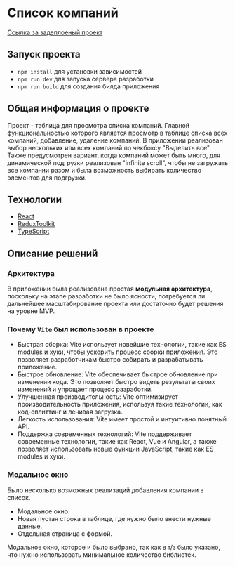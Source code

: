 # Список компаний

[Ссылка за задеплоеный проект](https://list-of-companies-test-task.vercel.app/)

## Запуск проекта

- `npm install` для установки зависимостей
- `npm run dev` для запуска сервера разработки
- `npm run build` для создания билда приложения

## Общая информация о проекте

Проект - таблица для просмотра списка компаний.
Главной функциональностью которого является просмотр в таблице списка всех компаний, добавление, удаление компаний. В приложении реализован выбор нескольких или всех компаний по чекбоксу "Выделить все".
Также предусмотрен вариант, когда компаний может быть много, для динамической подгрузки реализован "infinite scroll", чтобы не загружать все компании разом и была возможность выбирать количество элементов для подгрузки.

## Технологии

- [React](https://react.dev/)
- [ReduxToolkit](https://redux-toolkit.js.org/)
- [TypeScript](https://www.typescriptlang.org/)

## Описание решений

### Архитектура 

В приложении была реализована простая **модульная архитектура**, поскольку на этапе разработки не было ясности, потребуется ли дальнейшее масштабирование проекта или достаточно будет решения на уровне MVP. 

### Почему `Vite` был использован в проекте

- Быстрая сборка: Vite использует новейшие технологии, такие как ES modules и хуки, чтобы ускорить процесс сборки приложения. Это позволяет разработчикам быстро собирать и разрабатывать приложение.
- Быстрое обновление: Vite обеспечивает быстрое обновление при изменении кода. Это позволяет быстро видеть результаты своих изменений и упрощает процесс разработки.
- Улучшенная производительность: Vite оптимизирует производительность приложения, используя такие технологии, как код-сплиттинг и ленивая загрузка.
- Легкость использования: Vite имеет простой и интуитивно понятный API.
- Поддержка современных технологий: Vite поддерживает современные технологии, такие как React, Vue и Angular, а также позволяет использовать новые функции JavaScript, такие как ES modules и хуки.


### Модальное окно

Было несколько возможных реализаций добавления компании в список.

- Модальное окно.
- Новая пустая строка в таблице, где нужно было внести нужные данные.
- Отдельная страница с формой.

Модальное окно, которое и было выбрано, так как в т/з было указано, что нужно использовать минимальное количество библиотек.